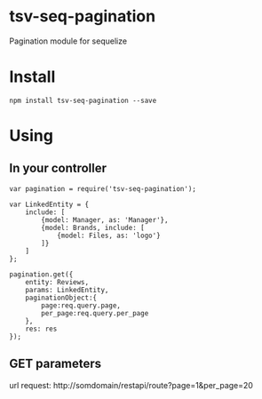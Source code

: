 # tsv-seq-pagination
Pagination module for sequelize

# Install
```
npm install tsv-seq-pagination --save
```
# Using

## In your controller

```
var pagination = require('tsv-seq-pagination');

var LinkedEntity = {
    include: [
        {model: Manager, as: 'Manager'},
        {model: Brands, include: [
            {model: Files, as: 'logo'}
        ]}
    ]
};

pagination.get({
    entity: Reviews,
    params: LinkedEntity,
    paginationObject:{
        page:req.query.page,
        per_page:req.query.per_page
    },
    res: res
});
```

## GET parameters
url request: http://somdomain/restapi/route?page=1&per_page=20